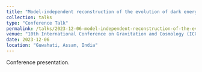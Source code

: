 ```yaml
---
title: "Model-independent reconstruction of the evolution of dark energy using Gaussian process regression"
collection: talks
type: "Conference Talk"
permalink: /talks/2023-12-06-model-independent-reconstruction-of-the-evolution-of-dark-energy-using-gaussian-process-regression
venue: "10th International Conference on Gravitation and Cosmology (ICGC), IIT Guwahati"
date: 2023-12-06
location: "Guwahati, Assam, India"
---
```


Conference presentation.
